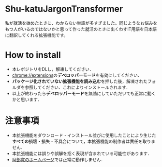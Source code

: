 # Shu-katuJargonTransformer
私が就活を始めたときに、わからない単語が多すぎました。同じようなお悩みをもつ人がいるのではないかと思って作った就活のときに出くわすIT用語を日本語に翻訳してくれる拡張機能です。

# How to install
- 本レポジトリをDLし，解凍してください．
- [chrome://extensions](chrome://extensions)の**デベロッパーモード**を有効にしてください．
- **パッケージ化されていない拡張機能を読み込む**を押した後，解凍されたフォルダを参照してください．これによりインストールされます．
- 以上が終わったら**デベロッパーモード**を無効にしていただいても正常に動くかと思います．

# 注意事項
- 本拡張機能をダウンロード・インストール並びに使用したことにより生じた**すべての**損壊・損失・不具合について，本拡張機能の制作者は責任を取りません．
- 本拡張機能には誤りや誤解を招く表現が含まれている可能性があります．
- [阿部寛のホームページ](http://abehiroshi.la.coocan.jp/)では正常に動作しません．
